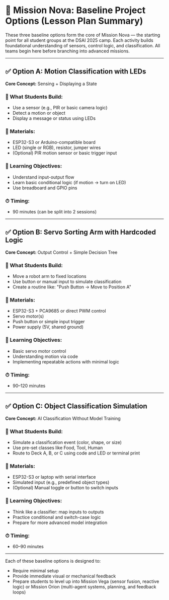# 🚀 Mission Nova: Baseline Project Options (Lesson Plan Summary)

These three baseline options form the core of Mission Nova — the starting point for all student groups at the DSAI 2025 camp. Each activity builds foundational understanding of sensors, control logic, and classification. All teams begin here before branching into advanced missions.

---

## ✅ Option A: Motion Classification with LEDs

**Core Concept:** Sensing + Displaying a State

### 🧪 What Students Build:

* Use a sensor (e.g., PIR or basic camera logic)
* Detect a motion or object
* Display a message or status using LEDs

### 🧰 Materials:

* ESP32-S3 or Arduino-compatible board
* LED (single or RGB), resistor, jumper wires
* (Optional) PIR motion sensor or basic trigger input

### 📘 Learning Objectives:

* Understand input-output flow
* Learn basic conditional logic (if motion → turn on LED)
* Use breadboard and GPIO pins

### ⏱ Timing:

* 90 minutes (can be split into 2 sessions)

---

## ✅ Option B: Servo Sorting Arm with Hardcoded Logic

**Core Concept:** Output Control + Simple Decision Tree

### 🧪 What Students Build:

* Move a robot arm to fixed locations
* Use button or manual input to simulate classification
* Create a routine like: "Push Button → Move to Position A"

### 🧰 Materials:

* ESP32-S3 + PCA9685 or direct PWM control
* Servo motor(s)
* Push button or simple input trigger
* Power supply (5V, shared ground)

### 📘 Learning Objectives:

* Basic servo motor control
* Understanding motion via code
* Implementing repeatable actions with minimal logic

### ⏱ Timing:

* 90–120 minutes

---

## ✅ Option C: Object Classification Simulation

**Core Concept:** AI Classification Without Model Training

### 🧪 What Students Build:

* Simulate a classification event (color, shape, or size)
* Use pre-set classes like Food, Tool, Human
* Route to Deck A, B, or C using code and LED or terminal print

### 🧰 Materials:

* ESP32-S3 or laptop with serial interface
* Simulated input (e.g., predefined object types)
* (Optional) Manual toggle or button to switch inputs

### 📘 Learning Objectives:

* Think like a classifier: map inputs to outputs
* Practice conditional and switch-case logic
* Prepare for more advanced model integration

### ⏱ Timing:

* 60–90 minutes

---

Each of these baseline options is designed to:

* Require minimal setup
* Provide immediate visual or mechanical feedback
* Prepare students to level up into Mission Vega (sensor fusion, reactive logic) or Mission Orion (multi-agent systems, planning, and feedback loops)
